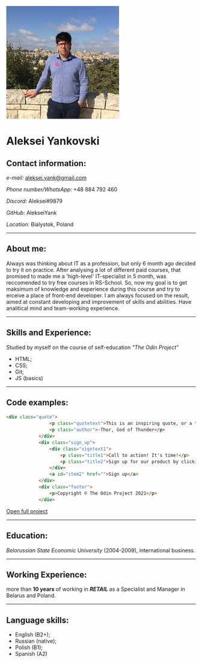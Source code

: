 ![](1614766552935.jpg)              
# Aleksei Yankovski

## **Contact information:**
*e-mail:* aleksei.yank@gmail.com

*Phone number/WhatsApp:* +48 884 792 460

*Discord:* Aleksei#9879

*GitHub:* AlekseiYank

*Location:* Bialystok, Poland

---

## **About me:**
Always was thinking about IT as a profession, but only 6 month ago decided to try it on practice. After analysing a lot of different paid courses, that promised to made me a 'high-level' IT-specialist in 5 month, was reccomended to try free courses in RS-School. So, now my goal is to get maksimum of knowledge and experience during this course and try to erceive a place of front-end developer. I am always focused on the result, aimed at constant developing and improvement of skills and abilities. Have analitical mind and team-working experience.

---

## **Skills and Experience:**
Studied by myself on the course of self-education *"The Odin Project"*
+ HTML; 
+ CSS;
+ Git;
+ JS (basics)

---

## **Code examples:**

```html
<div class="quote">
                <p class="quotetext">This is an inspiring quote, or a testimonial from a customer. Maybe it's just filling up space, or maybe people will actually read it. Who knows? All I know is that it looks nice.</p>
                <p class="author">-Thor, God of Thunder</p>
            </div>
            <div class="sign_up">
                <div class="signtext1">
                    <p class="title1">Call to action! It's time!</p>
                    <p class="title2">Sign up for our product by clicking that button right over there</p>
                </div>
                <a id="item2" href="">Sign up</a>
            </div>
            <div class="footer">
                <p>Copyright © The Odin Project 2021</p>
            </div>
```
[Open full project](https://alekseiyank.github.io/the-Odin-Landing-Page/)       
      
---

## **Education:**
*Belorussian State Economic University* (2004-2009), international business.

---

## **Working Experience:**
more than **10 years** of working in ***RETAIL*** as a Specialist and Manager in Belarus and Poland.

---

## **Language skills:**
+ English (B2+);
+ Russian (native);
+ Polish (B1);
+ Spanish (A2)





